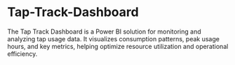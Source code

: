 # Tap-Track-Dashboard
The Tap Track Dashboard is a Power BI solution for monitoring and analyzing tap usage data. It visualizes consumption patterns, peak usage hours, and key metrics, helping optimize resource utilization and operational efficiency.
